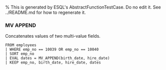 % This is generated by ESQL's AbstractFunctionTestCase. Do no edit it. See ../README.md for how to regenerate it.

### MV APPEND
Concatenates values of two multi-value fields.

```esql
FROM employees
| WHERE emp_no == 10039 OR emp_no == 10040
| SORT emp_no
| EVAL dates = MV_APPEND(birth_date, hire_date)
| KEEP emp_no, birth_date, hire_date, dates
```
